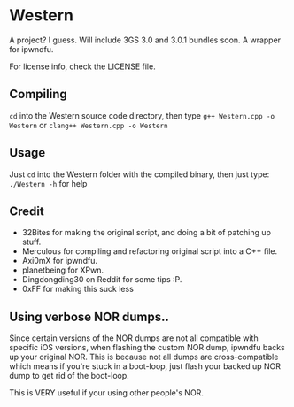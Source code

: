 # Western
A project? I guess. Will include 3GS 3.0 and 3.0.1 bundles soon.
A wrapper for ipwndfu.

For license info, check the LICENSE file.

## Compiling

`cd` into the Western source code directory, then type `g++ Western.cpp -o Western` or `clang++ Western.cpp -o Western`

## Usage

Just `cd` into the Western folder with the compiled binary, then just type:  `./Western -h` for help

## Credit
* 32Bites for making the original script, and doing a bit of patching up stuff.
* Merculous for compiling and refactoring original script into a C++ file.
* Axi0mX for ipwndfu.
* planetbeing for XPwn.
* Dingdongding30 on Reddit for some tips :P.
* 0xFF for making this suck less

## Using verbose NOR dumps..

Since certain versions of the NOR dumps are not all compatible with specific iOS versions, when flashing the custom NOR dump, ipwndfu backs up your original NOR.
This is because not all dumps are cross-compatible which means if you're stuck in a boot-loop, just flash your backed up NOR dump to get rid of the boot-loop.

This is VERY useful if your using other people's NOR.
